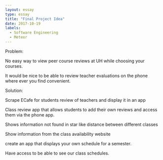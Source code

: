 ```yaml
---
layout: essay
type: essay
title: "Final Project Idea"
date: 2017-10-19
labels:
  - Software Engineering
  - Meteor
---
```


Problem:

No easy way to view peer course reviews at UH while choosing your courses.

It would be nice to be able to review teacher evaluations on the phone where ever you find convenient.

Solution:

Scrape ECafe for students review of teachers and display it in an app

Class review app that allows students to add their own reviews and access them via the phone app.

Shows information not found in star like distance between different classes

Show information from the class availability website

create an app that displays your own schedule for a semester.

Have access to be able to see our class schedules.

